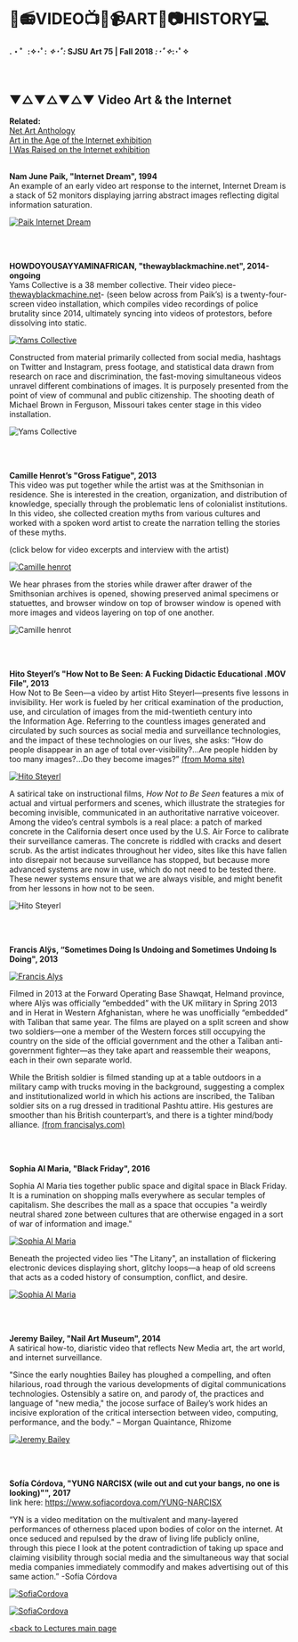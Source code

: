 # 🎥📻VIDEO📺💾📹ART📼📷HISTORY💻
#### .・゜:✧･ﾟ: *✧･ﾟ:* SJSU Art 75 | Fall 2018 *:･ﾟ✧*:･ﾟ✧
</br>

## ▼△▼△▼△▼ Video Art & the Internet

**Related:** <br>
[Net Art Anthology](https://anthology.rhizome.org/)<br>
[Art in the Age of the Internet exhibition](https://www.icaboston.org/exhibitions/art-age-internet-1989-today) <br>
[I Was Raised on the Internet exhibition](https://mcachicago.org/Exhibitions/2018/I-Was-Raised-On-The-Internet)
<br>
<br>


**Nam June Paik, "Internet Dream", 1994**<br>
An example of an early video art response to the internet, Internet Dream is a stack of 52 monitors displaying jarring abstract images reflecting digital information saturation.

[![Paik Internet Dream](images/Paik_Internet.jpg)](https://www.youtube.com/watch?v=G6W-8w1ZtvI)

<br>
<br>

**HOWDOYOUSAYYAMINAFRICAN, "thewayblackmachine.net", 2014-ongoing**<br>
Yams Collective is a 38 member collective. Their video piece- [thewayblackmachine.net](http://thewayblackmachine.com/)- (seen below across from Paik’s) is a twenty-four-screen video installation, which compiles video recordings of police brutality since 2014, ultimately syncing into videos of protestors, before dissolving into static.

[![Yams Collective](images/Yams_Installation_WayBlackMachine.jpg)](http://magazine.art21.org/2014/12/02/the-yams-collective-insurrection-and-resistance/#.W43ew5NKjPB)

Constructed from material primarily collected from social media, hashtags on Twitter and Instagram, press footage, and statistical data drawn from research on race and discrimination, the fast-moving simultaneous videos unravel different combinations of images. It is purposely presented from the point of view of communal and public citizenship. The shooting death of Michael Brown in Ferguson, Missouri takes center stage in this video installation.

![Yams Collective](images/yams_popart.gif)

<br>
<br>

**Camille Henrot’s "Gross Fatigue", 2013**<br>
This video was put together while the artist was at the Smithsonian in residence. She is interested in the creation, organization, and distribution of knowledge, specially through the problematic lens of colonialist institutions. In this video, she collected creation myths from various cultures and worked with a spoken word artist to create the narration telling the stories of these myths.

(click below for video excerpts and interview with the artist)

[![Camille henrot](images/henrot-grossefatigue3_large.jpg)](https://vimeo.com/86174818)

We hear phrases from the stories while drawer after drawer of the Smithsonian archives is opened, showing preserved animal specimens or statuettes, and browser window on top of browser window is opened with more images and videos layering on top of one another.

![Camille henrot](images/henrot-grossefatigue2.jpg)

<br>
<br>


**Hito Steyerl’s "How Not to Be Seen: A Fucking Didactic Educational .MOV File", 2013 ** <br>
How Not to Be Seen—a video by artist Hito Steyerl—presents five lessons in invisibility. Her work is fueled by her critical examination of the production, use, and circulation of images from the mid-twentieth century into the Information Age. Referring to the countless images generated and circulated by such sources as social media and surveillance technologies, and the impact of these technologies on our lives, she asks: “How do people disappear in an age of total over-visibility?…Are people hidden by too many images?…Do they become images?” [(from Moma site)](https://www.moma.org/learn/moma_learning/hito-steyerl-how-not-to-be-seen-a-fucking-didactic-educational-mov-file-2013)

[![Hito Steyerl](images/steyerl.jpg)](https://www.artforum.com/video/hito-steyerl-how-not-to-be-seen-a-fucking-didactic-educational-mov-file-2013-51651)

A satirical take on instructional films, _How Not to Be Seen_ features a mix of actual and virtual performers and scenes, which illustrate the strategies for becoming invisible, communicated in an authoritative narrative voiceover. Among the video’s central symbols is a real place: a patch of marked concrete in the California desert once used by the U.S. Air Force to calibrate their surveillance cameras. The concrete is riddled with cracks and desert scrub. As the artist indicates throughout her video, sites like this have fallen into disrepair not because surveillance has stopped, but because more advanced systems are now in use, which do not need to be tested there. These newer systems ensure that we are always visible, and might benefit from her lessons in how not to be seen.

![Hito Steyerl](images/steyerl_nottobeseen6.jpg)

<br>
<br>

**Francis Alÿs, “Sometimes Doing Is Undoing and Sometimes Undoing Is Doing", 2013**

[![Francis Alys](images/juxta.jpg)](http://francisalys.com/sometimes-doing-is-undoing-and-sometimes-undoing-is-doing/)

Filmed in 2013 at the Forward Operating Base Shawqat, Helmand province, where Alÿs was officially “embedded” with the UK military in Spring 2013 and in Herat in Western Afghanistan, where he was unofficially “embedded” with Taliban that same year. The films are played on a split screen and show two soldiers—one a member of the Western forces still occupying the country on the side of the official government and the other a Taliban anti-government fighter—as they take apart and reassemble their weapons, each in their own separate world.
<br>

While the British soldier is filmed standing up at a table outdoors in a military camp with trucks moving in the background, suggesting a complex and institutionalized world in which his actions are inscribed, the Taliban soldier sits on a rug dressed in traditional Pashtu attire. His gestures are smoother than his British counterpart’s, and there is a tighter mind/body alliance. [(from francisalys.com)](http://francisalys.com/sometimes-doing-is-undoing-and-sometimes-undoing-is-doing/)


<br>
<br>

**Sophia Al Maria, "Black Friday", 2016**

Sophia Al Maria ties together public space and digital space in Black Friday. It is a rumination on shopping malls everywhere as secular temples of capitalism. She describes the mall as a space that occupies "a weirdly neutral shared zone between cultures that are otherwise engaged in a sort of war of information and image."

[![Sophia Al Maria](images/Black_Friday_install_02.jpg)](https://vimeo.com/217134773)

Beneath the projected video lies "The Litany", an installation of flickering electronic devices displaying short, glitchy loops—a heap of old screens that acts as a coded history of consumption, conflict, and desire.

[![Sophia Al Maria](images/Litany_Still_04.jpg)](https://vimeo.com/203685977)

<br>
<br>

**Jeremy Bailey, "Nail Art Museum", 2014**<br>
A satirical how-to, diaristic video that reflects New Media art, the art world, and internet surveillance.

"Since the early noughties Bailey has ploughed a compelling, and often hilarious, road through the various developments of digital communications technologies. Ostensibly a satire on, and parody of, the practices and language of "new media," the jocose surface of Bailey’s work hides an incisive exploration of the critical intersection between video, computing, performance, and the body." – Morgan Quaintance, Rhizome

[![Jeremy Bailey](images/Bailey_NailArt.jpg)](https://www.youtube.com/watch?v=40pSU5ZM784)

<br>
<br>

**Sofía Córdova, "YUNG NARCISX (wile out and cut your bangs, no one is looking)"", 2017**
<br>link here: https://www.sofiacordova.com/YUNG-NARCISX

“YN is a video meditation on the multivalent and many-layered performances of otherness placed upon bodies of color on the internet. At once seduced and repulsed by the draw of living life publicly online, through this piece I look at the potent contradiction of taking up space and claiming visibility through social media and the simultaneous way that social media companies immediately commodify and makes advertising out of this same action.” -Sofía Córdova

[![SofiaCordova](images/Cordova_Narsiux_1.jpg)](https://www.sofiacordova.com/YUNG-NARCISX)

[![SofiaCordova](images/Cordova_Narsiux_2.jpg)](https://www.sofiacordova.com/YUNG-NARCISX)

[<back to Lectures main page](https://github.com/art75/SJSU-art75/tree/master/lectures)
